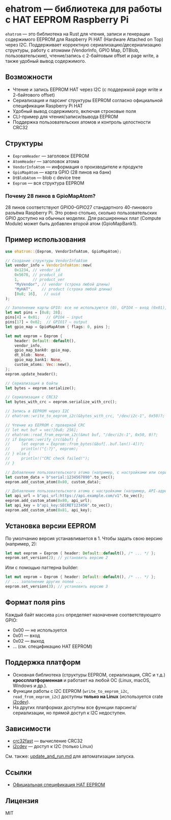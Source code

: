 # ehatrom — библиотека для работы с HAT EEPROM Raspberry Pi

`ehatrom` — это библиотека на Rust для чтения, записи и генерации содержимого EEPROM для Raspberry Pi HAT (Hardware Attached on Top) через I2C. Поддерживает корректную сериализацию/десериализацию структуры, работу с атомами (VendorInfo, GPIO Map, DTBlob, пользовательские), чтение/запись с 2-байтовым offset и page write, а также удобный вывод содержимого.

## Возможности
- Чтение и запись EEPROM HAT через I2C (с поддержкой page write и 2-байтового offset)
- Сериализация и парсинг структуры EEPROM согласно официальной спецификации Raspberry Pi HAT
- Удобный вывод содержимого, включая строковые поля
- CLI-пример для чтения/записи/вывода EEPROM
- Поддержка пользовательских атомов и контроль целостности CRC32

## Структуры
- `EepromHeader` — заголовок EEPROM
- `AtomHeader` — заголовок атома
- `VendorInfoAtom` — информация о производителе и продукте
- `GpioMapAtom` — карта GPIO (28 пинов на банк)
- `DtBlobAtom` — blob с device tree
- `Eeprom` — вся структура EEPROM

### Почему 28 пинов в GpioMapAtom?
28 пинов соответствуют GPIO0–GPIO27 стандартного 40-пинового разъёма Raspberry Pi. Это ровно столько, сколько пользовательских GPIO доступно на обычных моделях. Для расширенных плат (Compute Module) может быть добавлен второй атом (GpioMapBank1).

## Пример использования

```rust
use ehatrom::{Eeprom, VendorInfoAtom, GpioMapAtom};

// Создание структуры VendorInfoAtom
let vendor_info = VendorInfoAtom::new(
    0x1234, // vendor_id
    0x5678, // product_id
    1,      // product_ver
    "MyVendor", // vendor (строка любой длины)
    "MyHAT",    // product (строка любой длины)
    [0u8; 16],   // uuid
);

// Заполнение карты GPIO: все не используются (0), GPIO4 — вход (0x01), GPIO17 — выход (0x02)
let mut pins = [0u8; 28];
pins[4] = 0x01;   // GPIO4 — input
pins[17] = 0x02;  // GPIO17 — output
let gpio_map = GpioMapAtom { flags: 0, pins };

let mut eeprom = Eeprom {
    header: Default::default(),
    vendor_info,
    gpio_map_bank0: gpio_map,
    dt_blob: None,
    gpio_map_bank1: None,
    custom_atoms: Vec::new(),
};
eeprom.update_header();

// Сериализация в байты
let bytes = eeprom.serialize();

// Сериализация с CRC32
let bytes_with_crc = eeprom.serialize_with_crc();

// Запись в EEPROM через I2C
// ehatrom::write_to_eeprom_i2c(&bytes_with_crc, "/dev/i2c-1", 0x50)?;

// Чтение из EEPROM с проверкой CRC
// let mut buf = vec![0u8; 256];
// ehatrom::read_from_eeprom_i2c(&mut buf, "/dev/i2c-1", 0x50, 0)?;
// if Eeprom::verify_crc(&buf) {
//     let eeprom = Eeprom::from_bytes(&buf[..buf.len()-4])?;
//     println!("{:?}", eeprom);
// } else {
//     println!("CRC check failed!");
// }

// Добавление пользовательского атома (например, с настройками или серийным номером)
let custom_data = b"serial:1234567890".to_vec();
eeprom.add_custom_atom(0x80, custom_data);

// Добавление пользовательского атома с настройками (например, API-адреса)
let api_url = b"api_url:https://api.example.com/v1".to_vec();
eeprom.add_custom_atom(0x80, api_url);
let api_key = b"api_key:SECRET123456".to_vec();
eeprom.add_custom_atom(0x81, api_key);
```

## Установка версии EEPROM

По умолчанию версия устанавливается в 1. Чтобы задать свою версию (например, 2):

```rust
let mut eeprom = Eeprom { header: Default::default(), /* ... */ };
eeprom.set_version(2); // установить версию 2
```

Или с помощью паттерна builder:

```rust
let mut eeprom = Eeprom { header: Default::default(), /* ... */ };
// ... заполнение других полей ...
eeprom.set_version(3); // установить версию 3
```

## Формат поля pins
Каждый байт массива `pins` определяет назначение соответствующего GPIO:
- 0x00 — не используется
- 0x01 — вход
- 0x02 — выход
- ... (см. спецификацию HAT EEPROM)

## Поддержка платформ

- Основная библиотека (структуры EEPROM, сериализация, CRC и т.д.) **кроссплатформенная** и работает на любой ОС (Linux, macOS, Windows и др.).
- Функции работы с I2C EEPROM (`write_to_eeprom_i2c`, `read_from_eeprom_i2c`) доступны **только на Linux** (используется crate [i2cdev](https://crates.io/crates/i2cdev)).
- На других платформах доступны все функции парсинга/сериализации, но прямой доступ к I2C недоступен.

## Зависимости

- [crc32fast](https://crates.io/crates/crc32fast) — вычисление CRC32
- [i2cdev](https://crates.io/crates/i2cdev) — доступ к I2C (только Linux)

См. также: [update_and_run.md](./update_and_run.md) для автоматизации запуска.

## Ссылки
- [Официальная спецификация HAT EEPROM](https://github.com/raspberrypi/hats/blob/master/eeprom-format.md)

## Лицензия
MIT
